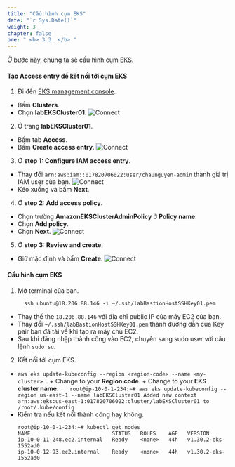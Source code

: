```yaml
---
title: "Cấu hình cụm EKS"
date: "`r Sys.Date()`"
weight: 3
chapter: false
pre: " <b> 3.3. </b> "
---
```


Ở bước này, chúng ta sẽ cấu hình cụm EKS.

#### Tạo **Access entry** để kết nối tới cụm EKS

1. Đi đến [EKS management console](https://console.aws.amazon.com/eks/home).

- Bấm **Clusters**.
- Chọn **labEKSCluster01**.
  ![Connect](/workshop.chaunguyen.site/images//4.configure/ws01-configure12.png)

2. Ở trang **labEKSCluster01**.

- Bấm tab **Access**.
- Bấm **Create access entry**.
  ![Connect](/workshop.chaunguyen.site/images//4.configure/ws01-configure08.png)

3. Ở **step 1: Configure IAM access entry**.

- Thay đổi `arn:aws:iam::017820706022:user/chaunguyen-admin` thành giá trị IAM user của bạn.
  ![Connect](/workshop.chaunguyen.site/images//4.configure/ws01-configure09.png)
- Kéo xuống và bấm **Next**.

4. Ở **step 2: Add access policy**.

- Chọn trường **AmazonEKSClusterAdminPolicy** ở **Policy name**.
- Chọn **Add policy**.
- Chọn **Next**.
  ![Connect](/workshop.chaunguyen.site/images//4.configure/ws01-configure10.png)

5. Ở **step 3: Review and create**.

- Giữ mặc định và bấm **Create**.
  ![Connect](/workshop.chaunguyen.site/images//4.configure/ws01-configure11.png)

#### Cấu hình cụm EKS

1. Mở terminal của bạn.
   ```
     ssh ubuntu@18.206.88.146 -i ~/.ssh/labBastionHostSSHKey01.pem
   ```

- Thay thế the `18.206.88.146` với địa chỉ public IP của máy EC2 của bạn.
- Thay đổi `~/.ssh/labBastionHostSSHKey01.pem` thành đường dẫn của Key pair bạn đã tải về khi tạo ra máy chủ EC2.
- Sau khi đăng nhập thành công vào EC2, chuyển sang sudo user với câu lệnh `sudo su`.

2. Kết nối tới cụm EKS.

- `aws eks update-kubeconfig --region <region-code> --name <my-cluster>
`. + Change <region-code> to your **Region code**. + Change <my-cluster> to your **EKS cluster name**.
  `    root@ip-10-0-1-234:~# aws eks update-kubeconfig --region us-east-1 --name labEKSCluster01
    Added new context arn:aws:eks:us-east-1:017820706022:cluster/labEKSCluster01 to /root/.kube/config
   `
- Kiểm tra nếu kết nối thành công hay không.
  ```
  root@ip-10-0-1-234:~# kubectl get nodes
  NAME                          STATUS   ROLES    AGE   VERSION
  ip-10-0-11-248.ec2.internal   Ready    <none>   44h   v1.30.2-eks-1552ad0
  ip-10-0-12-93.ec2.internal    Ready    <none>   44h   v1.30.2-eks-1552ad0
  ```

